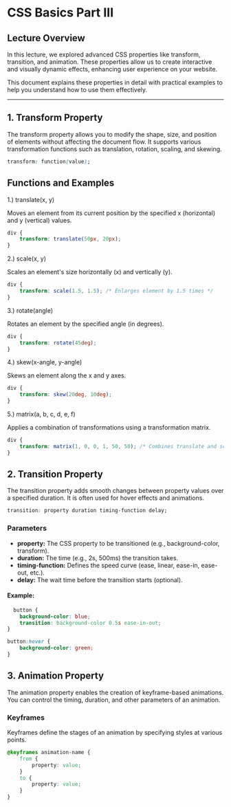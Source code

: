 # CSS Basics Part III

## Lecture Overview

In this lecture, we explored advanced CSS properties like transform, transition, and animation. These properties allow us to create interactive and visually dynamic effects, enhancing user experience on your website.

This document explains these properties in detail with practical examples to help you understand how to use them effectively.

---

## 1. Transform Property

The transform property allows you to modify the shape, size, and position of elements without affecting the document flow. It supports various transformation functions such as translation, rotation, scaling, and skewing.

```css
transform: function(value);
```

## Functions and Examples

1.) translate(x, y)

Moves an element from its current position by the specified x (horizontal) and y (vertical) values.

```css
div {
    transform: translate(50px, 20px);
}
```

2.) scale(x, y)

Scales an element's size horizontally (x) and vertically (y).

```css
div {
    transform: scale(1.5, 1.5); /* Enlarges element by 1.5 times */
}
```

3.) rotate(angle)

Rotates an element by the specified angle (in degrees).

```css
div {
    transform: rotate(45deg);
}
```

4.) skew(x-angle, y-angle)

Skews an element along the x and y axes.

```css
div {
    transform: skew(20deg, 10deg);
}
```

5.) matrix(a, b, c, d, e, f)

Applies a combination of transformations using a transformation matrix.

```css
div {
    transform: matrix(1, 0, 0, 1, 50, 50); /* Combines translate and scale */
}
```

## 2. Transition Property

The transition property adds smooth changes between property values over a specified duration. It is often used for hover effects and animations.

```css
transition: property duration timing-function delay;
```

### Parameters

- **property:** The CSS property to be transitioned (e.g., background-color, transform).
- **duration:** The time (e.g., 2s, 500ms) the transition takes.
- **timing-function:** Defines the speed curve (ease, linear, ease-in, ease-out, etc.).
- **delay:** The wait time before the transition starts (optional).

#### Example: 

```css
  button {
    background-color: blue;
    transition: background-color 0.5s ease-in-out;
}

button:hover {
    background-color: green;
}
```

## 3. Animation Property

The animation property enables the creation of keyframe-based animations. You can control the timing, duration, and other parameters of an animation.

### Keyframes

Keyframes define the stages of an animation by specifying styles at various points.

```css
@keyframes animation-name {
    from {
        property: value;
    }
    to {
        property: value;
    }
}
```
